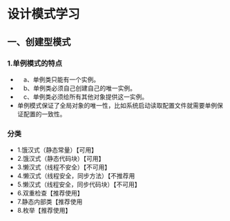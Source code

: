 # 设计模式学习

## 一、创建型模式
### 1.单例模式的特点
* 　a、单例类只能有一个实例。
* 　b、单例类必须自己创建自己的唯一实例。
* 　c、单例类必须给所有其他对象提供这一实例。
* 单例模式保证了全局对象的唯一性，比如系统启动读取配置文件就需要单例保证配置的一致性。
### 分类
* 1.饿汉式（静态常量）【可用】
* 2.饿汉式（静态代码块）【可用】
* 3.懒汉式（线程不安全）【不可用】
* 4.懒汉式（线程安全，同步方法）【不推荐用
* 5.懒汉式（线程安全，同步代码块）【不可用】
* 6.双重检查【推荐使用】
* 7.静态内部类【推荐使用
* 8.枚举【推荐使用】
